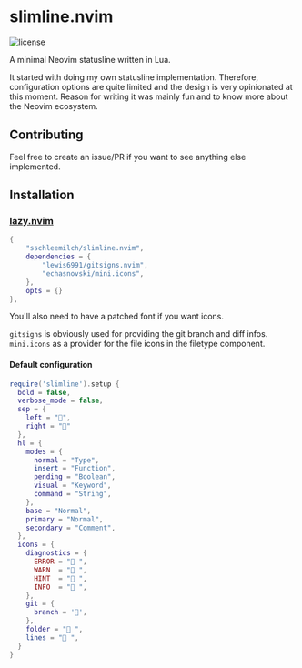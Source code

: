 # slimline.nvim

<!-- panvimdoc-ignore-start -->

![license](https://img.shields.io/github/license/sschleemilch/slimline.nvim?style=flat-square)

<!-- panvimdoc-ignore-end -->

A minimal Neovim statusline written in Lua.

It started with doing my own statusline implementation.
Therefore, configuration options are quite limited and the design is very
opinionated at this moment.
Reason for writing it was mainly fun and to know more about the Neovim ecosystem.


## Contributing

Feel free to create an issue/PR if you want to see anything else implemented.

<!-- panvimdoc-ignore-start -->

## Installation

### [lazy.nvim](https://github.com/folke/lazy.nvim)

```lua
{
    "sschleemilch/slimline.nvim",
    dependencies = {
        "lewis6991/gitsigns.nvim",
        "echasnovski/mini.icons",
    },
    opts = {}
},
```

You'll also need to have a patched font if you want icons.

`gitsigns` is obviously used for providing the git branch and diff infos.
`mini.icons` as a provider for the file icons in the filetype component.


#### Default configuration


```lua
require('slimline').setup {
  bold = false,
  verbose_mode = false,
  sep = {
    left = "",
    right = ""
  },
  hl = {
    modes = {
      normal = "Type",
      insert = "Function",
      pending = "Boolean",
      visual = "Keyword",
      command = "String",
    },
    base = "Normal",
    primary = "Normal",
    secondary = "Comment",
  },
  icons = {
    diagnostics = {
      ERROR = " ",
      WARN  = " ",
      HINT  = " ",
      INFO  = " ",
    },
    git = {
      branch = '',
    },
    folder = " ",
    lines = " ",
  }
}
```

